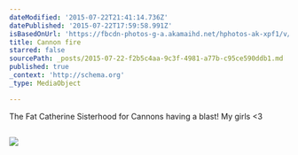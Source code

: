 ```yaml
---
dateModified: '2015-07-22T21:41:14.736Z'
datePublished: '2015-07-22T17:59:58.991Z'
isBasedOnUrl: 'https://fbcdn-photos-g-a.akamaihd.net/hphotos-ak-xpf1/v/t1.0-0/1912357_925491187513589_1961217176188228821_n.jpg?efg=eyJpIjoidCJ9&oh=3cc177023832e19139e66c430194b75f&oe=561045F2&__gda__=1444674867_1672ca6618c6f17df454f15c906d1016'
title: Cannon fire
starred: false
sourcePath: _posts/2015-07-22-f2b5c4aa-9c3f-4981-a77b-c95ce590ddb1.md
published: true
_context: 'http://schema.org'
_type: MediaObject

---
```

The Fat Catherine Sisterhood for Cannons having a blast! My girls <3

<article style=""><h1></h1><p></p><img src="https://fbcdn-photos-g-a.akamaihd.net/hphotos-ak-xpf1/v/t1.0-0/1912357_925491187513589_1961217176188228821_n.jpg?efg=eyJpIjoidCJ9&amp;oh=3cc177023832e19139e66c430194b75f&amp;oe=561045F2&amp;__gda__=1444674867_1672ca6618c6f17df454f15c906d1016" /></article>